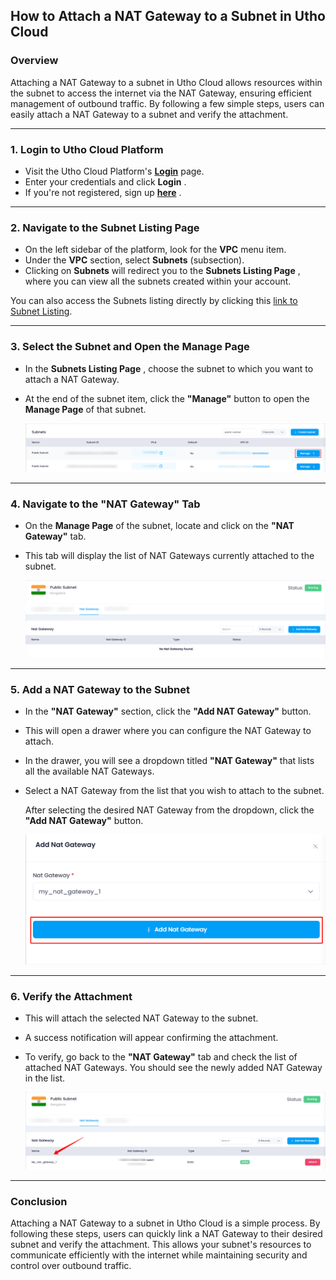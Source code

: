 ## **How to Attach a NAT Gateway to a Subnet in Utho Cloud**

### **Overview**

Attaching a NAT Gateway to a subnet in Utho Cloud allows resources within the subnet to access the internet via the NAT Gateway, ensuring efficient management of outbound traffic. By following a few simple steps, users can easily attach a NAT Gateway to a subnet and verify the attachment.

---

### **1. Login to Utho Cloud Platform**

* Visit the Utho Cloud Platform's **[Login](https://console.utho.com/login)** page.
* Enter your credentials and click  **Login** .
* If you're not registered, sign up  **[here](https://console.utho.com/signup)** .

---

### **2. Navigate to the Subnet Listing Page**

* On the left sidebar of the platform, look for the **VPC** menu item.
* Under the **VPC** section, select **Subnets** (subsection).
* Clicking on **Subnets** will redirect you to the  **Subnets Listing Page** , where you can view all the subnets created within your account.

You can also access the Subnets listing directly by clicking this [link to Subnet Listing](https://console.utho.com/bpc/subnets "Subnet Listing Page").

---

### **3. Select the Subnet and Open the Manage Page**

* In the  **Subnets Listing Page** , choose the subnet to which you want to attach a NAT Gateway.
* At the end of the subnet item, click the **"Manage"** button to open the **Manage Page** of that subnet.

  ![1744117376664](image/index/1744117376664.png)

---

### **4. Navigate to the "NAT Gateway" Tab**

* On the **Manage Page** of the subnet, locate and click on the **"NAT Gateway"** tab.
* This tab will display the list of NAT Gateways currently attached to the subnet.

  ![1744117402134](image/index/1744117402134.png)

---

### **5. Add a NAT Gateway to the Subnet**

* In the **"NAT Gateway"** section, click the **"Add NAT Gateway"** button.
* This will open a drawer where you can configure the NAT Gateway to attach.
* In the drawer, you will see a dropdown titled **"NAT Gateway"** that lists all the available NAT Gateways.
* Select a NAT Gateway from the list that you wish to attach to the subnet.

  After selecting the desired NAT Gateway from the dropdown, click the **"Add NAT Gateway"** button.

  ![1744117445346](image/index/1744117445346.png)

---

### **6. Verify the Attachment**

* This will attach the selected NAT Gateway to the subnet.
* A success notification will appear confirming the attachment.
* To verify, go back to the **"NAT Gateway"** tab and check the list of attached NAT Gateways. You should see the newly added NAT Gateway in the list.

  ![1744117495143](image/index/1744117495143.png)

---

### **Conclusion**

Attaching a NAT Gateway to a subnet in Utho Cloud is a simple process. By following these steps, users can quickly link a NAT Gateway to their desired subnet and verify the attachment. This allows your subnet's resources to communicate efficiently with the internet while maintaining security and control over outbound traffic.
